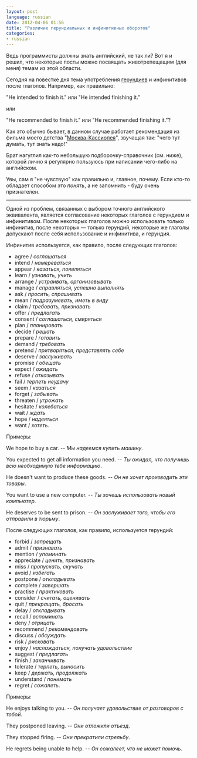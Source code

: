 ```yaml
---
layout: post
language: russian
date: 2012-04-06 01:56
title: "Различие герундиальных и инфинитивных оборотов"
categories:
- russian
---
```

Ведь программисты должны знать английский, не так ли? Вот я и решил, что некоторые посты можно посвящать животрепещащим (для меня) темам из этой области.

Сегодня на повестке дня тема употребления [герундиев][Герундий] и инфинитивов после глаголов. Например, как правильно:

[Герундий]: http://ru.wikipedia.org/wiki/%D0%93%D0%B5%D1%80%D1%83%D0%BD%D0%B4%D0%B8%D0%B9

"He intended to finish it." или "He intended finishing it." 

или

"He recommended to finish it." или "He recommended finishing it."?

Как это обычно бывает, в данном случае работает рекомендация из фильма моего детства "[Москва-Кассиопея][]", звучащая так: "чего тут думать, тут знать надо!"

[Москва-Кассиопея]: http://ru.wikipedia.org/wiki/%D0%9C%D0%BE%D1%81%D0%BA%D0%B2%D0%B0_%E2%80%94_%D0%9A%D0%B0%D1%81%D1%81%D0%B8%D0%BE%D0%BF%D0%B5%D1%8F

Брат нагуглил как-то небольшую подборочку-справочник (см. ниже), которой лично я регулярно пользуюсь при написании чего-либо на английском.

Увы, сам я "не чувствую" как правильно и, главное, почему. Если кто-то обладает способом это *понять*, а не запомнить - буду очень признателен.

- - -

Одной из проблем, связанных с выбором точного английского эквивалента, является согласование некоторых глаголов с герундием и инфинитивом. После некоторых глаголов можно использовать только инфинитив, после некоторых — только герундий, некоторые же глаголы допускают после себя использование и инфинитива, и герундия. 

Инфинитив используется, как правило, после следующих глаголов:

* agree / *соглашаться*
* intend / *намереваться*
* appear / *казаться, появляться* 
* learn / *узнавать, учить* 
* arrange / *устраивать, организовывать*
* manage / *справляться, успешно выполнять*
* ask / *просить, спрашивать*
* mean / *подразумевать, иметь в виду*
* claim / *требовать, признавать*
* offer / *предлагать*
* consent / *соглашаться, смиряться*
* plan / *планировать*
* decide / *решать*
* prepare / *готовить*
* demand / *требовать*
* pretend / *притворяться, представлять себе*
* deserve / *заслуживать*
* promise / *обещать*
* expect / *ожидать*
* refuse / *отказывать*
* fail / *терпеть неудачу*
* seem / *казаться*
* forget / *забывать*
* threaten / *угрожать*
* hesitate / *колебаться*
* wait / *ждать*
* hope / *надеяться*
* want / *хотеть*.

Примеры: 

We hope to buy a car. -- *Мы надеемся купить машину*.

You expected to get all information you need. -- *Ты ожидал, что получишь всю необходимую тебе информацию*. 

He doesn't want to produce these goods. -- *Он не хочет производить эти товары*.

You want to use a new computer. -- *Ты хочешь использовать новый компьютер*. 

He deserves to be sent to prison. -- *Он заслуживает того, чтобы его отправили в тюрьму*.

После следующих глаголов, как правило, используется герундий:

* forbid / *запрещать*
* admit / *признавать*
* mention / *упоминать*
* appreciate / *ценить, признавать*
* miss / *пропускать, скучать*
* avoid / *избегать*
* postpone / *откладывать*
* complete / *завершать*
* practise / *практиковать*
* consider / *считать, оценивать*
* quit / *прекращать, бросать*
* delay / *откладывать*
* recall / *вспоминать*
* deny / *отрицать*
* recommend / *рекомендовать*
* discuss / *обсуждать*
* risk / *рисковать*
* enjoy / *наслаждаться, получать удовольствие*
* suggest / *предлагать*
* finish / *заканчивать*
* tolerate / *терпеть, выносить*
* keep / *держать, продолжать*
* understand / *понимать*
* regret / *сожалеть*. 

Примеры:

He enjoys talking to you. -- *Он получает удовольствие от разговоров с тобой*. 

They postponed leaving. -- *Они отложили отъезд*. 

They stopped firing. -- *Они прекратили стрельбу*.

He regrets being unable to help. -- *Он сожалеет, что не мoжет помочь*.
